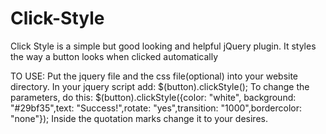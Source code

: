 # Click-Style

Click Style is a simple but good looking and helpful jQuery plugin.  It styles the way a button looks when clicked automatically

TO USE:
Put the jquery file and the css file(optional) into your website directory.
In your jquery script add: $(button).clickStyle();
To change the parameters, do this: $(button).clickStyle({color: "white", background: "#29bf35",text: "Success!",rotate: "yes",transition: "1000",bordercolor: "none"});
Inside the quotation marks change it to your desires.
